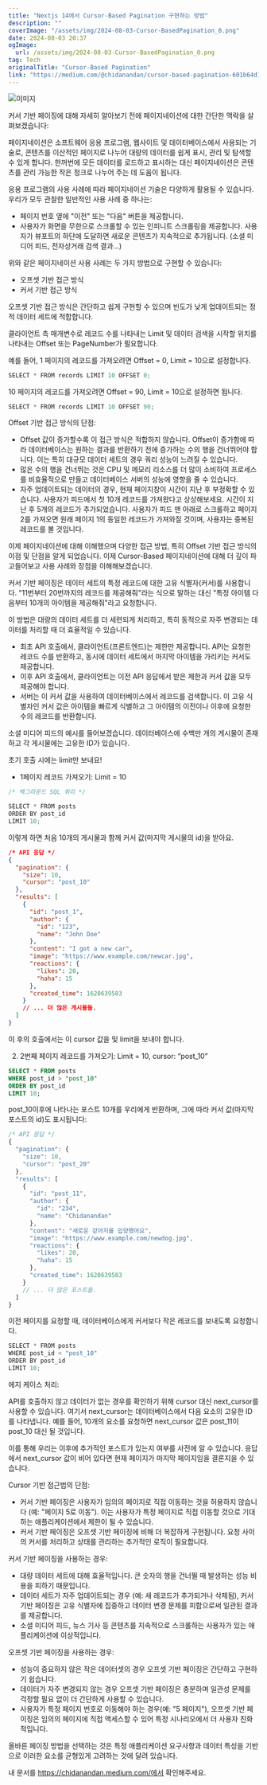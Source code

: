 ```yaml
---
title: "Nextjs 14에서 Cursor-Based Pagination 구현하는 방법"
description: ""
coverImage: "/assets/img/2024-08-03-Cursor-BasedPagination_0.png"
date: 2024-08-03 20:37
ogImage: 
  url: /assets/img/2024-08-03-Cursor-BasedPagination_0.png
tag: Tech
originalTitle: "Cursor-Based Pagination"
link: "https://medium.com/@chidanandan/cursor-based-pagination-601b64d1a415"
---
```




![이미지](/assets/img/2024-08-03-Cursor-BasedPagination_0.png)

커서 기반 페이징에 대해 자세히 알아보기 전에 페이지네이션에 대한 간단한 맥락을 살펴보겠습니다:

페이지네이션은 소프트웨어 응용 프로그램, 웹사이트 및 데이터베이스에서 사용되는 기술로, 콘텐츠를 이산적인 페이지로 나누어 대량의 데이터를 쉽게 표시, 관리 및 탐색할 수 있게 합니다. 한꺼번에 모든 데이터를 로드하고 표시하는 대신 페이지네이션은 콘텐츠를 관리 가능한 작은 청크로 나누어 주는 데 도움이 됩니다.

응용 프로그램의 사용 사례에 따라 페이지네이션 기술은 다양하게 활용될 수 있습니다. 우리가 모두 관찰한 일반적인 사용 사례 중 하나는:


<div class="content-ad"></div>

- 페이지 번호 옆에 "이전" 또는 "다음" 버튼을 제공합니다.
- 사용자가 화면을 무한으로 스크롤할 수 있는 인피니트 스크롤링을 제공합니다. 사용자가 뷰포트의 하단에 도달하면 새로운 콘텐츠가 지속적으로 추가됩니다. (소셜 미디어 피드, 전자상거래 검색 결과...)

위와 같은 페이지네이션 사용 사례는 두 가지 방법으로 구현할 수 있습니다:

- 오프셋 기반 접근 방식
- 커서 기반 접근 방식

오프셋 기반 접근 방식은 간단하고 쉽게 구현할 수 있으며 빈도가 낮게 업데이트되는 정적 데이터 세트에 적합합니다.

<div class="content-ad"></div>

클라이언트 측 매개변수로 레코드 수를 나타내는 Limit 및 데이터 검색을 시작할 위치를 나타내는 Offset 또는 PageNumber가 필요합니다. 

예를 들어, 1 페이지의 레코드를 가져오려면 Offset = 0, Limit = 10으로 설정합니다.

```js
SELECT * FROM records LIMIT 10 OFFSET 0;
```

10 페이지의 레코드를 가져오려면 Offset = 90, Limit = 10으로 설정하면 됩니다.

<div class="content-ad"></div>

```js
SELECT * FROM records LIMIT 10 OFFSET 90;
```

Offset 기반 접근 방식의 단점:

- Offset 값이 증가할수록 이 접근 방식은 적합하지 않습니다. Offset이 증가함에 따라 데이터베이스는 원하는 결과를 반환하기 전에 증가하는 수의 행을 건너뛰어야 합니다. 이는 특히 대규모 데이터 세트의 경우 쿼리 성능이 느려질 수 있습니다.
- 많은 수의 행을 건너뛰는 것은 CPU 및 메모리 리소스를 더 많이 소비하여 프로세스를 비효율적으로 만들고 데이터베이스 서버의 성능에 영향을 줄 수 있습니다.
- 자주 업데이트되는 데이터의 경우, 현재 페이지창이 시간이 지난 후 부정확할 수 있습니다. 사용자가 피드에서 첫 10개 레코드를 가져왔다고 상상해보세요. 시간이 지난 후 5개의 레코드가 추가되었습니다. 사용자가 피드 맨 아래로 스크롤하고 페이지 2를 가져오면 원래 페이지 1의 동일한 레코드가 가져와질 것이며, 사용자는 중복된 레코드를 볼 것입니다.

이제 페이지네이션에 대해 이해했으며 다양한 접근 방법, 특히 Offset 기반 접근 방식의 이점 및 단점을 알게 되었습니다. 이제 Cursor-Based 페이지네이션에 대해 더 깊이 파고들어보고 사용 사례와 장점을 이해해보겠습니다.

<div class="content-ad"></div>

커서 기반 페이징은 데이터 세트의 특정 레코드에 대한 고유 식별자(커서)를 사용합니다. "11번부터 20번까지의 레코드를 제공해줘"라는 식으로 말하는 대신 "특정 아이템 다음부터 10개의 아이템을 제공해줘"라고 요청합니다.

이 방법은 대량의 데이터 세트를 더 세련되게 처리하고, 특히 동적으로 자주 변경되는 데이터를 처리할 때 더 효율적일 수 있습니다.

- 최초 API 호출에서, 클라이언트(프론트엔드)는 제한만 제공합니다. API는 요청한 레코드 수를 반환하고, 동시에 데이터 세트에서 마지막 아이템을 가리키는 커서도 제공합니다.
- 이후 API 호출에서, 클라이언트는 이전 API 응답에서 받은 제한과 커서 값을 모두 제공해야 합니다.
- 서버는 이 커서 값을 사용하여 데이터베이스에서 레코드를 검색합니다. 이 고유 식별자인 커서 값은 아이템을 빠르게 식별하고 그 아이템의 이전이나 이후에 요청한 수의 레코드를 반환합니다.

소셜 미디어 피드의 예시를 들어보겠습니다. 데이터베이스에 수백만 개의 게시물이 존재하고 각 게시물에는 고유한 ID가 있습니다.

<div class="content-ad"></div>

초기 호출 시에는 limit만 보내요!

- 1페이지 레코드 가져오기: Limit = 10

```js
/* 백그라운드 SQL 쿼리 */

SELECT * FROM posts
ORDER BY post_id
LIMIT 10;
```

이렇게 하면 처음 10개의 게시물과 함께 커서 값(마지막 게시물의 id)을 받아요.

<div class="content-ad"></div>

```json
/* API 응답 */
{
  "pagination": {
    "size": 10,
    "cursor": "post_10"
  },
  "results": [
    {
      "id": "post_1",
      "author": {
        "id": "123",
        "name": "John Doe"
      },
      "content": "I got a new car",
      "image": "https://www.example.com/newcar.jpg",
      "reactions": {
        "likes": 20,
        "haha": 15
      },
      "created_time": 1620639583
    }
    // ... 더 많은 게시물들.
  ]
}
```

이 후의 호출에서는 이 cursor 값을 및 limit을 보내야 합니다.

2. 2번째 페이지 레코드를 가져오기: Limit = 10, cursor: “post_10”

```sql
SELECT * FROM posts
WHERE post_id > "post_10"
ORDER BY post_id
LIMIT 10;
```

<div class="content-ad"></div>

post_10이후에 나타나는 포스트 10개를 우리에게 반환하며, 그에 따라 커서 값(마지막 포스트의 id)도 표시됩니다:

```js
/* API 응답 */
{
  "pagination": {
    "size": 10,
    "cursor": "post_20"
  },
  "results": [
    {
      "id": "post_11",
      "author": {
        "id": "234",
        "name": "Chidanandan"
      },
      "content": "새로운 강아지를 입양했어요",
      "image": "https://www.example.com/newdog.jpg",
      "reactions": {
        "likes": 20,
        "haha": 15
      },
      "created_time": 1620639583
    }
    // ... 더 많은 포스트들.
  ]
}
```

이전 페이지를 요청할 때, 데이터베이스에게 커서보다 작은 레코드를 보내도록 요청합니다.

```js
SELECT * FROM posts
WHERE post_id < "post_10"
ORDER BY post_id
LIMIT 10;
```

<div class="content-ad"></div>

에지 케이스 처리:

API를 호출하지 않고 데이터가 없는 경우를 확인하기 위해 cursor 대신 next_cursor를 사용할 수 있습니다. 여기서 next_cursor는 데이터베이스에서 다음 요소의 고유한 ID를 나타냅니다. 예를 들어, 10개의 요소를 요청하면 next_cursor 값은 post_11이 post_10 대신 될 것입니다.

이를 통해 우리는 이후에 추가적인 포스트가 있는지 여부를 사전에 알 수 있습니다. 응답에서 next_cursor 값이 비어 있다면 현재 페이지가 마지막 페이지임을 결론지을 수 있습니다.

Cursor 기반 접근법의 단점:

<div class="content-ad"></div>

- 커서 기반 페이징은 사용자가 임의의 페이지로 직접 이동하는 것을 허용하지 않습니다 (예: "페이지 5로 이동"). 이는 사용자가 특정 페이지로 직접 이동할 것으로 기대하는 애플리케이션에서 제한이 될 수 있습니다.
- 커서 기반 페이징은 오프셋 기반 페이징에 비해 더 복잡하게 구현됩니다. 요청 사이의 커서를 처리하고 상태를 관리하는 추가적인 로직이 필요합니다.

커서 기반 페이징을 사용하는 경우:

- 대량 데이터 세트에 대해 효율적입니다. 큰 숫자의 행을 건너뛸 때 발생하는 성능 비용을 피하기 때문입니다.
- 데이터 세트가 자주 업데이트되는 경우 (예: 새 레코드가 추가되거나 삭제됨), 커서 기반 페이징은 고유 식별자에 집중하고 데이터 변경 문제를 피함으로써 일관된 결과를 제공합니다.
- 소셜 미디어 피드, 뉴스 기사 등 콘텐츠를 지속적으로 스크롤하는 사용자가 있는 애플리케이션에 이상적입니다.

오프셋 기반 페이징을 사용하는 경우:

<div class="content-ad"></div>

- 성능이 중요하지 않은 작은 데이터셋의 경우 오프셋 기반 페이징은 간단하고 구현하기 쉽습니다.
- 데이터가 자주 변경되지 않는 경우 오프셋 기반 페이징은 충분하며 일관성 문제를 걱정할 필요 없이 더 간단하게 사용할 수 있습니다.
- 사용자가 특정 페이지 번호로 이동해야 하는 경우(예: "5 페이지"), 오프셋 기반 페이징은 임의의 페이지에 직접 액세스할 수 있어 특정 시나리오에서 더 사용자 친화적입니다.

올바른 페이징 방법을 선택하는 것은 특정 애플리케이션 요구사항과 데이터 특성을 기반으로 이러한 요소를 균형있게 고려하는 것에 달려 있습니다.

내 문서를 https://chidanandan.medium.com/에서 확인해주세요.